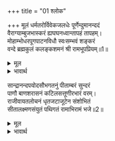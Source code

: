 +++
title = "01 श्लोक"

+++
मूलं धर्मतरोर्विवेकजलधेः पूर्णेन्दुमानन्ददं  
वैराग्याम्बुजभास्करं ह्यघघनध्वान्तापहं तापहम्‌।  
मोहाम्भोधरपूगपाटनविधौ स्वःसम्भवं शङ्करं  
वन्दे ब्रह्मकुलं कलङ्कशमनं श्री रामभूपप्रियम्‌॥1॥  

<details><summary>मूल</summary>

मूलं धर्मतरोर्विवेकजलधेः पूर्णेन्दुमानन्ददं  
वैराग्याम्बुजभास्करं ह्यघघनध्वान्तापहं तापहम्‌।  
मोहाम्भोधरपूगपाटनविधौ स्वःसम्भवं शङ्करं  
वन्दे ब्रह्मकुलं कलङ्कशमनं श्री रामभूपप्रियम्‌॥1॥  
</details>

<details><summary>भावार्थ</summary>

धर्म रूपी वृक्ष के मूल, विवेक रूपी समुद्र को आनन्द देने वाले पूर्णचन्द्र, वैराग्य रूपी कमल के (विकसित करने वाले) सूर्य, पाप रूपी घोर अन्धकार को निश्चय ही मिटाने वाले, तीनों तापों को हरने वाले, मोह रूपी बादलों के समूह को छिन्न-भिन्न करने की विधि (क्रिया) में आकाश से उत्पन्न पवन स्वरूप, ब्रह्माजी के वंशज (आत्मज) तथा कलङ्कनाशक, महाराज श्री रामचन्द्रजी के प्रिय श्री शङ्करजी की मैं वन्दना करता हूँ॥1॥  
</details>

सान्द्रानन्दपयोदसौभगतनुं पीताम्बरं सुन्दरं  
पाणौ बाणशरासनं कटिलसत्तूणीरभारं वरम्‌।  
राजीवायतलोचनं धृतजटाजूटेन संशोभितं  
सीतालक्ष्मणसंयुतं पथिगतं रामाभिरामं भजे॥2॥  

<details><summary>मूल</summary>

सान्द्रानन्दपयोदसौभगतनुं पीताम्बरं सुन्दरं  
पाणौ बाणशरासनं कटिलसत्तूणीरभारं वरम्‌।  
राजीवायतलोचनं धृतजटाजूटेन संशोभितं  
सीतालक्ष्मणसंयुतं पथिगतं रामाभिरामं भजे॥2॥  
</details>

<details><summary>भावार्थ</summary>

जिनका शरीर जलयुक्त मेघों के समान सुन्दर (श्यामवर्ण) एवं आनन्दघन है, जो सुन्दर (वल्कल का) पीत वस्त्र धारण किए हैं, जिनके हाथों में बाण और धनुष हैं, कमर उत्तम तरकस के भार से सुशोभित है, कमल के समान विशाल नेत्र हैं और मस्तक पर जटाजूट धारण किए हैं, उन अत्यन्त शोभायमान श्री सीताजी और लक्ष्मणजी सहित मार्ग में चलते हुए आनन्द देने वाले श्री रामचन्द्रजी को मैं भजता हूँ॥2॥  
</details>

